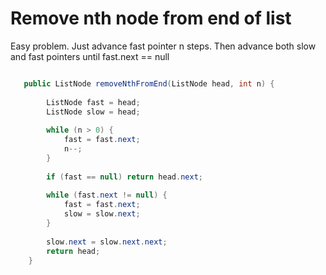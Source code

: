 

# Remove nth node from end of list

Easy problem. Just advance fast pointer n steps.
Then advance both slow and fast pointers until fast.next == null

```java

   public ListNode removeNthFromEnd(ListNode head, int n) {
        
        ListNode fast = head;
        ListNode slow = head;
        
        while (n > 0) {
            fast = fast.next;
            n--;
        }
        
        if (fast == null) return head.next;
        
        while (fast.next != null) {
            fast = fast.next;
            slow = slow.next;
        }
        
        slow.next = slow.next.next;
        return head; 
    }
```